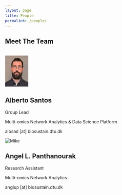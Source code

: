 ```yaml
---
layout: page
title: People
permalink: /people/
---
```



<!DOCTYPE html>
<html>
<head>
<meta name="viewport" content="width=device-width, initial-scale=1">
<style>
html {
  box-sizing: border-box;
}

*, *:before, *:after {
  box-sizing: inherit;
}

.column {
  float: left;
  width: 33.3%;
  margin-bottom: 16px;
  padding: 0 8px;
}

@media screen and (max-width: 650px) {
  .column {
    width: 100%;
    display: block;
  }
}

.card {
  box-shadow: 0 4px 8px 0 rgba(0, 0, 0, 0.2);
}

.container {
  padding: 0 16px;
}

.container::after, .row::after {
  content: "";
  clear: both;
  display: table;
}

.title {
  color: grey;
}

.button {
  border: none;
  outline: 0;
  display: inline-block;
  padding: 8px;
  color: white;
  background-color: #000;
  text-align: center;
  cursor: pointer;
  width: 100%;
}

.button:hover {
  background-color: #555;
}
</style>
</head>
<body>

<h2>Meet The Team</h2>
<br>

<div class="row">
  <div class="column">
    <div class="card">
      <img src="public/assets/ASD.jpeg" alt="Alberto" style="width:15%">
      <div class="container">
        <h2>Alberto Santos</h2>
        <p class="title">Group Lead</p>
        <p>Multi-omics Network Analytics &amp; Data Science Platform</p>
        <p>albsad [at] biosustain.dtu.dk</p>
      </div>
    </div>
  </div>

  <div class="column">
    <div class="card">
      <img src="public/assets/team2.jpg" alt="Mike" style="width:20%">
      <div class="container">
        <h2>Angel L. Panthanourak</h2>
        <p class="title">Research Assistant</p>
        <p>Multi-omics Network Analytics</p>
        <p>anglup [at] biosustain.dtu.dk</p>
      </div>
    </div>
  </div>
</body>
</html>

